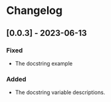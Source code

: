 # Changelog

## [0.0.3] - 2023-06-13

### Fixed
- The docstring example

### Added
- The docstring variable descriptions.